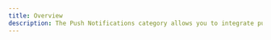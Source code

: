 ```yaml
---
title: Overview
description: The Push Notifications category allows you to integrate push notifications in your app with Amazon Pinpoint targeting and campaign management support.
---
```


<inline-fragment platform="js" src="~/lib/push-notifications/fragments/js/overview.md"></inline-fragment>
